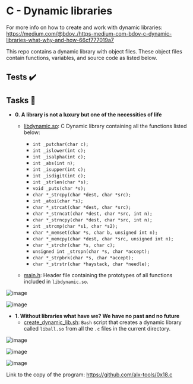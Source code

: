 # C - Dynamic libraries

For more info on how to create and work with dynamic libraries: https://medium.com/@bdov_/https-medium-com-bdov-c-dynamic-libraries-what-why-and-how-66cf777019a7

This repo contains a dynamic library with object files. These object files contain functions, variables, and source code as listed below.

## Tests :heavy_check_mark:

## Tasks :page_with_curl:

* **0. A library is not a luxury but one of the necessities of life**
  * [libdynamic.so](./libdynamic.so): C Dynamic library containing all the functions
  listed below:
    * `int _putchar(char c);`
    * `int _islower(int c);`
    * `int _isalpha(int c);`
    * `int _abs(int n);`
    * `int _isupper(int c);`
    * `int _isdigit(int c);`
    * `int _strlen(char *s);`
    * `void _puts(char *s);`
    * `char *_strcpy(char *dest, char *src);`
    * `int _atoi(char *s);`
    * `char *_strcat(char *dest, char *src);`
    * `char *_strncat(char *dest, char *src, int n);`
    * `char *_strncpy(char *dest, char *src, int n);`
    * `int _strcmp(char *s1, char *s2);`
    * `char *_memset(char *s, char b, unsigned int n);`
    * `char *_memcpy(char *dest, char *src, unsigned int n);`
    * `char *_strchr(char *s, char c);`
    * `unsigned int _strspn(char *s, char *accept);`
    * `char *_strpbrk(char *s, char *accept);`
    * `char *_strstr(char *haystack, char *needle);`

  * [main.h](./main.h): Header file containing the prototypes of all functions
  included in `libdynamic.so`.

![image](https://github.com/richie-omondi/alx-low_level_programming/assets/69873039/93dfe546-7e8f-41ed-8dcb-ace3cd72f8cb)

![image](https://github.com/richie-omondi/alx-low_level_programming/assets/69873039/18a17655-a30d-411f-8882-076a7a6e14de)

* **1. Without libraries what have we? We have no past and no future**
  * [create_dynamic_lib.sh](./create_dynamic_lib.sh): `Bash` script that creates a dynamic
  library called `liball.so` from all the `.c` files in the current directory.

![image](https://github.com/richie-omondi/alx-low_level_programming/assets/69873039/018ba4ae-4512-4aff-996d-46c03343ad7c)

![image](https://github.com/richie-omondi/alx-low_level_programming/assets/69873039/edb29370-488a-4e66-a714-e984877930f9)

![image](https://github.com/richie-omondi/alx-low_level_programming/assets/69873039/ace34de7-b7b9-4810-8772-f7b47d0628a4)

Link to the copy of the program: https://github.com/alx-tools/0x18.c



